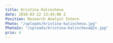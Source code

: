 ```yaml
---
title: Kristina Kalincheva
date: 2018-03-22 13:43:00 Z
Position: Research Analyst Intern
Photo: "/uploads/kristina-kalincheva.jpg"
Photo2x: "/uploads/kristina-kalincheva@2x.jpg"
prio: 4
---
```


